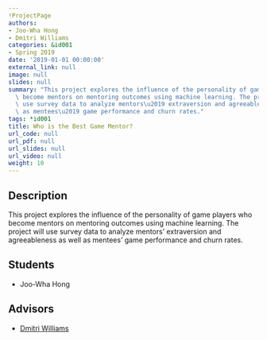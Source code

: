 ```yaml
---
!ProjectPage
authors:
- Joo-Wha Hong
- Dmitri Williams
categories: &id001
- Spring 2019
date: '2019-01-01 00:00:00'
external_link: null
image: null
slides: null
summary: "This project explores the influence of the personality of game players who\
  \ become mentors on mentoring outcomes using machine learning. The project will\
  \ use survey data to analyze mentors\u2019 extraversion and agreeableness as well\
  \ as mentees\u2019 game performance and churn rates."
tags: *id001
title: Who is the Best Game Mentor?
url_code: null
url_pdf: null
url_slides: null
url_video: null
weight: 10
---
```

## Description

This project explores the influence of the personality of game players who become mentors on mentoring outcomes using machine learning. The project will use survey data to analyze mentors’ extraversion and agreeableness as well as mentees’ game performance and churn rates.





## Students

* Joo-Wha Hong

## Advisors

* [Dmitri Williams](../../../author/dmitri-williams)
